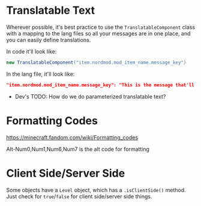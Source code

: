 # Translatable Text
Wherever possible, it's best practice to use the `TranslatableComponent` class with a mapping to the lang files so all your messages are in one place, and you can easily define translations.

In code it'll look like:
```java
new TranslatableComponent("item.nordmod.mod_item_name.message_key")
```

In the lang file, it'll look like:
```json
"item.nordmod.mod_item_name.message_key": "This is the message that'll be displayed"
```

* Dev's TODO: How do we do parameterized translatable text?

# Formatting Codes
https://minecraft.fandom.com/wiki/Formatting_codes

Alt-Num0,Num1,Num6,Num7 is the alt code for formatting

# Client Side/Server Side
Some objects have a `Level` object, which has a `.isClientSide()` method. Just check for `true`/`false` for client side/server side things.
